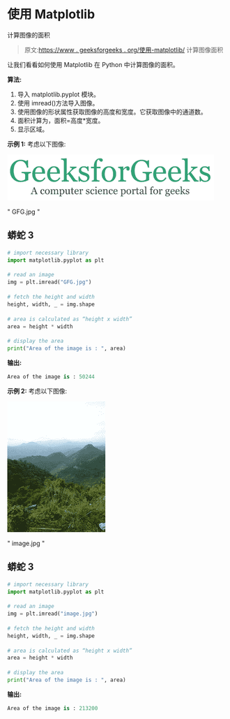 # 使用 Matplotlib

计算图像的面积

> 原文:[https://www . geeksforgeeks . org/使用-matplotlib/](https://www.geeksforgeeks.org/calculate-the-area-of-an-image-using-matplotlib/) 计算图像面积

让我们看看如何使用 Matplotlib 在 Python 中计算图像的面积。

**算法:**

1.  导入 matplotlib.pyplot 模块。
2.  使用 imread()方法导入图像。
3.  使用图像的形状属性获取图像的高度和宽度。它获取图像中的通道数。
4.  面积计算为，面积=高度*宽度。
5.  显示区域。

**示例 1:** 考虑以下图像:

![](img/a1184afd4777e62c0ad57095dd848bf6.png)

" GFG.jpg "

## 蟒蛇 3

```py
# import necessary library
import matplotlib.pyplot as plt

# read an image
img = plt.imread("GFG.jpg")

# fetch the height and width
height, width, _ = img.shape

# area is calculated as “height x width”
area = height * width

# display the area
print("Area of the image is : ", area)
```

**输出:**

```py
Area of the image is : 50244
```

**示例 2:** 考虑以下图像:

![](img/025fa5029c9f85b1949b8650968da322.png)

" image.jpg "

## 蟒蛇 3

```py
# import necessary library
import matplotlib.pyplot as plt

# read an image
img = plt.imread("image.jpg")

# fetch the height and width
height, width, _ = img.shape

# area is calculated as “height x width”
area = height * width

# display the area
print("Area of the image is : ", area)
```

**输出:**

```py
Area of the image is : 213200
```